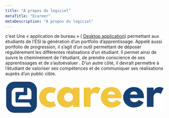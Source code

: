 ```yaml
---
title: "A propos du logiciel"
metaTitle: "Ecareer"
metaDescription: "A propos du logiciel"
---
```



<!-- # Ecareer -->

c'est Une « application de bureau » ( [Desktop application](https://fr.wikipedia.org/wiki/Application_(informatique)#Technologie)) permettant aux étudiants de l’ESI la
génération d’un portfolio d’apprentissage. Appelé aussi portfolio de progression, il s’agit d’un outil
permettant de déposer régulièrement les différentes réalisations d’un étudiant. Il permet ainsi de
suivre le cheminement de l'étudiant, de prendre conscience de ses apprentissages et de
s’autoévaluer . D’un autre côté, il devrait permettre à l’étudiant de valoriser ses compétences et de communiquer ses réalisations auprès d’un public cible.

<!-- C’est un outil pour les psychologues afin d'établir un diagnostic précis de leurs patients.Ce dernier permet d’abord au patient de faire le test QI afin de mesurer la vitesse de traitement et la mémoire de travail et afficher ses résultats. Dans l’affichage, on est deux types d’affichage: un affichage des résultats du dernier test, et un autre concerne l'affichage global de tous les tests que l’utilisateur a fait déjà. Ainsi, le logiciel permet au psychologue de faire une consultation globale de tous les patients ou une consultation précise pour chaque patient. Et on a aussi la partie organisation, qui à travers le logiciel, peut consulter les résultats de ses employés un par un ou globalement.  
Il n'y a rien de compliqué à apprendre à utiliser ce logiciel, ce guide donne un aperçu de l'utilisation IQ Test app. -->

![frame](https://github.com/RayaneA7/Ecareer_doc_website/blob/main/src/components/images/ProjectName2.png?raw=true)
